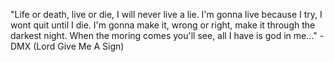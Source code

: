 "Life or death, live or die, I will never live a lie.
 I'm gonna live because I try, I wont quit until I die.
 I'm gonna make it, wrong or right, make it through the darkest night.
 When the moring comes you'll see, all I have is god in me..."
	 - DMX (Lord Give Me A Sign) 